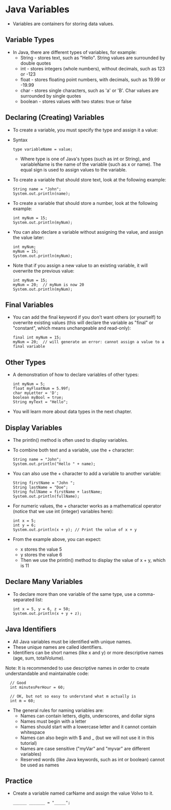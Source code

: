 # Java Variables
* Variables are containers for storing data values.

## Variable Types
* In Java, there are different types of variables, for example:
  * String - stores text, such as "Hello". String values are surrounded by double quotes
  * int - stores integers (whole numbers), without decimals, such as 123 or -123
  * float - stores floating point numbers, with decimals, such as 19.99 or -19.99
  * char - stores single characters, such as 'a' or 'B'. Char values are surrounded by single quotes
  * boolean - stores values with two states: true or false

## Declaring (Creating) Variables
* To create a variable, you must specify the type and assign it a value:
* Syntax

      type variableName = value;
  * Where type is one of Java's types (such as int or String), and variableName is the name of the variable (such as x or name). The equal sign is used to assign values to the variable.

* To create a variable that should store text, look at the following example:

      String name = "John";
      System.out.println(name);

* To create a variable that should store a number, look at the following example:

      int myNum = 15;
      System.out.println(myNum);

* You can also declare a variable without assigning the value, and assign the value later:

      int myNum;
      myNum = 15;
      System.out.println(myNum);

* Note that if you assign a new value to an existing variable, it will overwrite the previous value:

      int myNum = 15;
      myNum = 20;  // myNum is now 20
      System.out.println(myNum);

## Final Variables
* You can add the final keyword if you don't want others (or yourself) to overwrite existing values (this will declare the variable as "final" or "constant", which means unchangeable and read-only):

      final int myNum = 15;
      myNum = 20;  // will generate an error: cannot assign a value to a final variable

## Other Types
* A demonstration of how to declare variables of other types:

      int myNum = 5;
      float myFloatNum = 5.99f;
      char myLetter = 'D';
      boolean myBool = true;
      String myText = "Hello";

* You will learn more about data types in the next chapter.

## Display Variables
* The println() method is often used to display variables.
* To combine both text and a variable, use the + character:

      String name = "John";
      System.out.println("Hello " + name);

* You can also use the + character to add a variable to another variable:

      String firstName = "John ";
      String lastName = "Doe";
      String fullName = firstName + lastName;
      System.out.println(fullName);

* For numeric values, the + character works as a mathematical operator (notice that we use int (integer) variables here):

      int x = 5;
      int y = 6;
      System.out.println(x + y); // Print the value of x + y

* From the example above, you can expect:
  * x stores the value 5
  * y stores the value 6
  * Then we use the println() method to display the value of x + y, which is 11

## Declare Many Variables
* To declare more than one variable of the same type, use a comma-separated list:

      int x = 5, y = 6, z = 50;
      System.out.println(x + y + z);

## Java Identifiers
* All Java variables must be identified with unique names.
* These unique names are called identifiers.
* Identifiers can be short names (like x and y) or more descriptive names (age, sum, totalVolume).

Note: It is recommended to use descriptive names in order to create understandable and maintainable code:

      // Good
      int minutesPerHour = 60;

      // OK, but not so easy to understand what m actually is
      int m = 60;

* The general rules for naming variables are:
  * Names can contain letters, digits, underscores, and dollar signs
  * Names must begin with a letter
  * Names should start with a lowercase letter and it cannot contain whitespace
  * Names can also begin with $ and _ (but we will not use it in this tutorial)
  * Names are case sensitive ("myVar" and "myvar" are different variables)
  * Reserved words (like Java keywords, such as int or boolean) cannot be used as names

## Practice
* Create a variable named carName and assign the value Volvo to it.

      ______ _______ = "_____";
